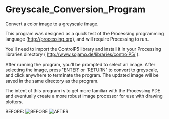 # Greyscale_Conversion_Program
Convert a color image to a greyscale image.

This program was designed as a quick test of the Processing programming language (http://processing.org), and will require Processing to run. 

You'll need to import the ControlP5 library and install it in your Processing libraries directory ( http://www.sojamo.de/libraries/controlP5/ ).

After running the program, you'll be prompted to select an image. After selecting the image, press 'ENTER' or 'RETURN' to convert to greyscale, and click anywhere to terminate the program. The updated image will be saved in the same directory as the program. 

The intent of this program is to get more familiar with the Processing PDE and eventually create a more robust image processor for use with drawing plotters.


BEFORE:
![BEFORE](https://user-images.githubusercontent.com/46334898/89661167-532c4a80-d8a0-11ea-8c59-8136820995b6.png)
![AFTER](https://user-images.githubusercontent.com/46334898/89661319-85d64300-d8a0-11ea-8e95-003f18cf15d5.png)
